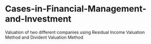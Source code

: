 # Cases-in-Financial-Management-and-Investment
Valuation of two different companies using Residual Income Valuation Method and Divident Valuation Method

